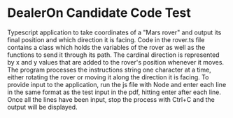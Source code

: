 # DealerOn Candidate Code Test

Typescript application to take coordinates of a "Mars rover" and output its
final position and which direction it is facing. Code in the rover.ts file
contains a class which holds the variables of the rover as well as the functions
to send it through its path. The cardinal direction is represented by x and y
values that are added to the rover's position whenever it moves. The program
processes the instructions string one character at a time, either rotating the
rover or moving it along the direction it is facing. To provide input to the
application, run the js file with Node and enter each line in the same format as
the test input in the pdf, hitting enter after each line. Once all the lines 
have been input, stop the process with Ctrl+C and the output will be displayed.
